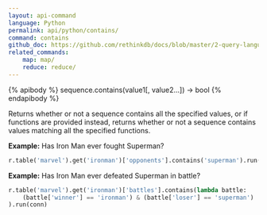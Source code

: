 ```yaml
---
layout: api-command 
language: Python
permalink: api/python/contains/
command: contains
github_doc: https://github.com/rethinkdb/docs/blob/master/2-query-language/api/python/aggregation/contains.md
related_commands:
    map: map/
    reduce: reduce/
---
```


{% apibody %}
sequence.contains(value1[, value2...]) → bool
{% endapibody %}

Returns whether or not a sequence contains all the specified values, or if functions are
provided instead, returns whether or not a sequence contains values matching all the
specified functions.

__Example:__ Has Iron Man ever fought Superman?

```py
r.table('marvel').get('ironman')['opponents'].contains('superman').run(conn)
```

__Example:__ Has Iron Man ever defeated Superman in battle?

```py
r.table('marvel').get('ironman')['battles'].contains(lambda battle:
    (battle['winner'] == 'ironman') & (battle['loser'] == 'superman')
).run(conn)
```

